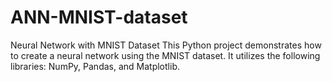 # ANN-MNIST-dataset
Neural Network with MNIST Dataset This Python project demonstrates how to create a neural network using the MNIST dataset. It utilizes the following libraries: NumPy, Pandas, and Matplotlib.  
